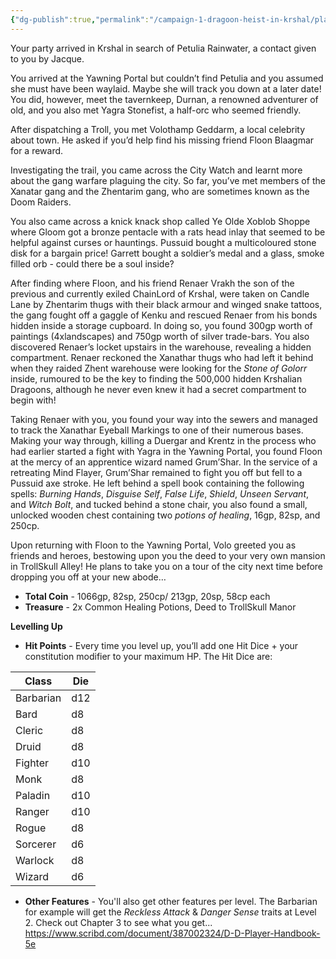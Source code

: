 ```yaml
---
{"dg-publish":true,"permalink":"/campaign-1-dragoon-heist-in-krshal/player-guide/session-1-recap-and-levelling-up-info/"}
---
```


Your party arrived in Krshal in search of Petulia Rainwater, a contact given to you by Jacque. 

You arrived at the Yawning Portal but couldn’t find Petulia and you assumed she must have been waylaid. Maybe she will track you down at a later date! You did, however, meet the tavernkeep, Durnan, a renowned adventurer of old, and you also met Yagra Stonefist, a half-orc who seemed friendly.

After dispatching a Troll, you met Volothamp Geddarm, a local celebrity about town. He asked if you’d help find his missing friend Floon Blaagmar for a reward.

Investigating the trail, you came across the City Watch and learnt more about the gang warfare plaguing the city. So far, you’ve met members of the Xanatar gang and the Zhentarim gang, who are sometimes known as the Doom Raiders.

You also came across a knick knack shop called Ye Olde Xoblob Shoppe where Gloom got a bronze pentacle with a rats head inlay that seemed to be helpful against curses or hauntings. Pussuid bought a multicoloured stone disk for a bargain price! Garrett bought a soldier’s medal and a glass, smoke filled orb - could there be a soul inside? 

After finding where Floon, and his friend Renaer Vrakh the son of the previous and currently exiled ChainLord of Krshal, were taken on Candle Lane by Zhentarim thugs with their black armour and winged snake tattoos, the gang fought off a gaggle of Kenku and rescued Renaer from his bonds hidden inside a storage cupboard. In doing so, you found 300gp worth of paintings (4xlandscapes) and 750gp worth of silver trade-bars. You also discovered Renaer’s locket upstairs in the warehouse, revealing a hidden compartment. Renaer reckoned the Xanathar thugs who had left it behind when they raided Zhent warehouse were looking for the *Stone of Golorr* inside, rumoured to be the key to finding the 500,000 hidden Krshalian Dragoons, although he never even knew it had a secret compartment to begin with!

Taking Renaer with you, you found your way into the sewers and managed to track the Xanathar Eyeball Markings to one of their numerous bases. Making your way through, killing a Duergar and Krentz in the process who had earlier started a fight with Yagra in the Yawning Portal, you found Floon at the mercy of an apprentice wizard named Grum’Shar. In the service of a retreating Mind Flayer, Grum’Shar remained to fight you off but fell to a Pussuid axe stroke. He left behind a spell book containing the following spells: _Burning Hands_, _Disguise Self_, _False Life_, _Shield_, _Unseen Servant_, and _Witch Bolt_, and tucked behind a stone chair, you also found a small, unlocked wooden chest containing two _potions of healing_, 16gp, 82sp, and 250cp. 

Upon returning with Floon to the Yawning Portal, Volo greeted you as friends and heroes, bestowing upon you the deed to your very own mansion in TrollSkull Alley! He plans to take you on a tour of the city next time before dropping you off at your new abode…

- **Total Coin** - 1066gp, 82sp, 250cp/ 213gp, 20sp, 58cp each
- **Treasure** - 2x Common Healing Potions, Deed to TrollSkull Manor 

**Levelling Up**

 - **Hit Points** - Every time you level up, you’ll add one Hit Dice + your constitution modifier to your maximum HP. The Hit Dice are:

| Class     | Die |
| --------- | --- |
| Barbarian | d12 |
| Bard      | d8  |
| Cleric    | d8  |
| Druid     | d8  |
| Fighter   | d10 |
| Monk      | d8  |
| Paladin   | d10 |
| Ranger    | d10 |
| Rogue     | d8  |
| Sorcerer  | d6  |
| Warlock   | d8  |
| Wizard    | d6  |
 - **Other Features** - You'll also get other features per level. The Barbarian for example will get the _Reckless Attack_ & _Danger Sense_ traits at Level 2. Check out Chapter 3 to see what you get... https://www.scribd.com/document/387002324/D-D-Player-Handbook-5e





